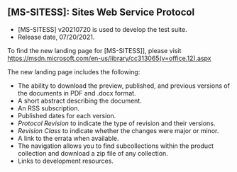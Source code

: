 ## [MS-SITESS]: Sites Web Service Protocol
- [MS-SITESS] v20210720 is used to develop the test suite.
- Release date, 07/20/2021.

To find the new landing page for [MS-SITESS]], please visit https://msdn.microsoft.com/en-us/library/cc313065(v=office.12).aspx

The new landing page includes the following:
- The ability to download the preview, published, and previous versions of the documents in PDF and .docx format.
- A short abstract describing the document.
- An RSS subscription.
- Published dates for each version.
- *Protocol Revision* to indicate the type of revision and their versions.
- *Revision Class* to indicate whether the changes were major or minor.
- A link to the errata when available.
- The navigation allows you to find subcollections within the product collection and download a zip file of any collection.
- Links to development resources.